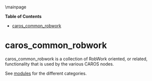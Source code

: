 \mainpage
<!-- markdown-toc start - Don't edit this section. Run M-x markdown-toc/generate-toc again -->
**Table of Contents**

- [caros_common_robwork](#caroscommonrobwork)

<!-- markdown-toc end -->

# caros_common_robwork #
caros_common_robwork is a collection of RobWork oriented, or related, functionality that is used by the various CAROS nodes.

See [modules](modules.html) for the different categories.

